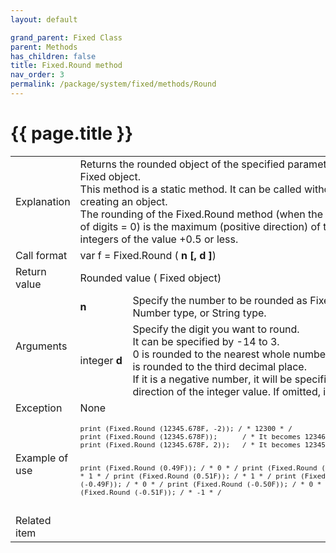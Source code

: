 ```yaml
---
layout: default

grand_parent: Fixed Class
parent: Methods
has_children: false
title: Fixed.Round method
nav_order: 3
permalink: /package/system/fixed/methods/Round
---
```

# {{ page.title }}


<table>
  <tr>
    <td>Explanation</td>
    <td colspan="2">Returns the rounded object of the specified parameter as a Fixed object.<br>This method is a static method. It can be called without creating an object.<br>The rounding of the Fixed.Round method (when the number of digits = 0) is the maximum (positive direction) of the integers of the value +0.5 or less.</td>
  </tr>
  <tr>
    <td>Call format</td>
    <td colspan="2">var f = Fixed.Round ( <b>n [, d ]</b>)</td>
  </tr>
  <tr>
    <td>Return value</td>
    <td colspan="2">Rounded value ( Fixed object)</td>
  </tr>  
  <tr>
    <td rowspan="2">Arguments</td>
    <td><b>n</b></td>
    <td>Specify the number to be rounded as Fixed type, Number type, or String type.</td>
  </tr>
  <tr>
    <td>integer <b>d</b></td>
    <td>Specify the digit you want to round.<br>It can be specified by -14 to 3. <br>0 is rounded to the nearest whole number, and 3 is rounded to the third decimal place.<br> If it is a negative number, it will be specified in the direction of the integer value. If omitted, it is 0. </td>
  </tr>
  <tr>
    <td>Exception</td>
    <td colspan="2">None</td>
  </tr>
  <tr>
    <td>Example of use</td>
    <td colspan="2"><code><pre>print (Fixed.Round (12345.678F, -2)); / * 12300 * /
print (Fixed.Round (12345.678F));      / * It becomes 12346 * /
print (Fixed.Round (12345.678F, 2));   / * It becomes 12345.68 * /
 
print (Fixed.Round (0.49F));   / * 0 * /
print (Fixed.Round (0.50F));   / * 1 * /
print (Fixed.Round (0.51F));   / * 1 * /
print (Fixed.Round (-0.49F)); / * 0 * /
print (Fixed.Round (-0.50F)); / * 0 * /
print (Fixed.Round (-0.51F)); / * -1 * /</pre></code></td>
  </tr>
  <tr>
    <td>Related item</td>
    <td colspan="2"></td>
  </tr>
</table>



